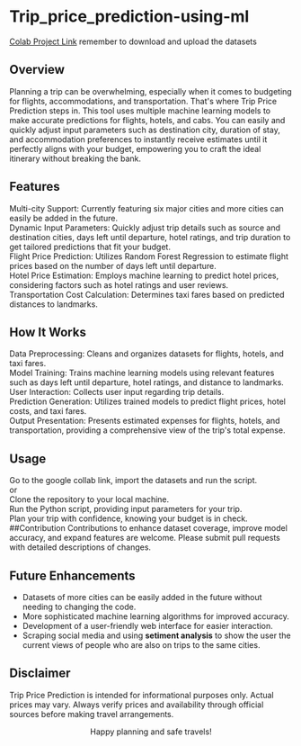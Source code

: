 # Trip_price_prediction-using-ml

[Colab Project Link](https://colab.research.google.com/github/aaravomega/Trip_price_prediction-using-ml/blob/main/Trip_price_prediction_using_ml.ipynb) remember to download and upload the datasets

## Overview
Planning a trip can be overwhelming, especially when it comes to budgeting for flights, accommodations, and transportation. That's where Trip Price Prediction steps in. This tool uses multiple machine learning models to make accurate predictions for flights, hotels, and cabs. You can easily and quickly adjust input parameters such as destination city, duration of stay, and accommodation preferences to instantly receive estimates until it perfectly aligns with your budget, empowering you to craft the ideal itinerary without breaking the bank. 
## Features
Multi-city Support: Currently featuring six major cities and more cities can easily be added in the future.  
Dynamic Input Parameters: Quickly adjust trip details such as source and destination cities, days left until departure, hotel ratings, and trip duration to get tailored predictions that fit your budget.  
Flight Price Prediction: Utilizes Random Forest Regression to estimate flight prices based on the number of days left until departure.  
Hotel Price Estimation: Employs machine learning to predict hotel prices, considering factors such as hotel ratings and user reviews.  
Transportation Cost Calculation: Determines taxi fares based on predicted distances to landmarks.  
## How It Works
Data Preprocessing: Cleans and organizes datasets for flights, hotels, and taxi fares.  
Model Training: Trains machine learning models using relevant features such as days left until departure, hotel ratings, and distance to landmarks.  
User Interaction: Collects user input regarding trip details.  
Prediction Generation: Utilizes trained models to predict flight prices, hotel costs, and taxi fares.  
Output Presentation: Presents estimated expenses for flights, hotels, and transportation, providing a comprehensive view of the trip's total expense.  
## Usage
Go to the google collab link, import the datasets and run the script.  
or  
Clone the repository to your local machine.  
Run the Python script, providing input parameters for your trip.  
Plan your trip with confidence, knowing your budget is in check.  
##Contribution
Contributions to enhance dataset coverage, improve model accuracy, and expand features are welcome. Please submit pull requests with detailed descriptions of changes.

## Future Enhancements
+ Datasets of more cities can be easily added in the future without needing to changing the code.  
+ More sophisticated machine learning algorithms for improved accuracy.  
+ Development of a user-friendly web interface for easier interaction.  
+ Scraping social media and using **setiment analysis** to show the user the current views of people who are also on trips to the same cities.  
## Disclaimer
Trip Price Prediction is intended for informational purposes only. Actual prices may vary. Always verify prices and availability through official sources before making travel arrangements.
<p align="center">
Happy planning and safe travels!
</p>
